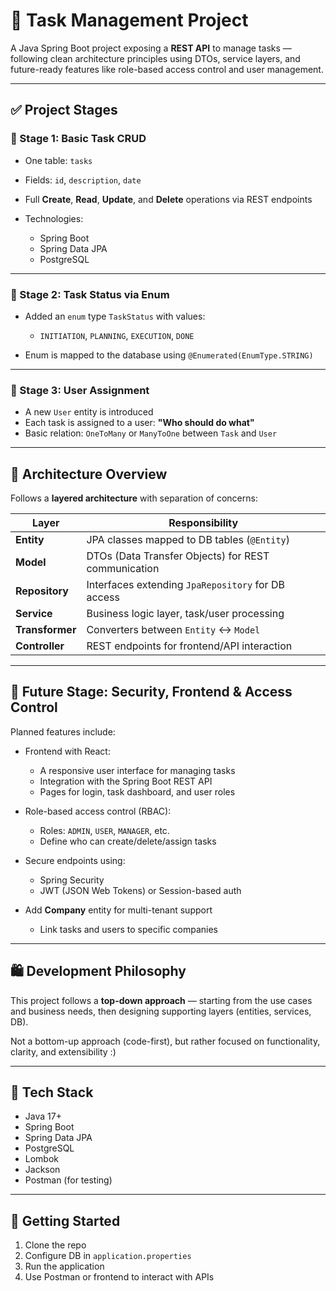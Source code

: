 # 📝 Task Management Project

A Java Spring Boot project exposing a **REST API** to manage tasks — following clean architecture principles using DTOs, service layers, and future-ready features like role-based access control and user management.

---

## ✅ Project Stages

### **🔹 Stage 1: Basic Task CRUD**

* One table: `tasks`
* Fields: `id`, `description`, `date`
* Full **Create**, **Read**, **Update**, and **Delete** operations via REST endpoints
* Technologies:

  * Spring Boot
  * Spring Data JPA
  * PostgreSQL

---

### **🔹 Stage 2: Task Status via Enum**

* Added an `enum` type `TaskStatus` with values:

  * `INITIATION`, `PLANNING`, `EXECUTION`, `DONE`
* Enum is mapped to the database using `@Enumerated(EnumType.STRING)`

---

### **🔹 Stage 3: User Assignment**

* A new `User` entity is introduced
* Each task is assigned to a user: **"Who should do what"**
* Basic relation: `OneToMany` or `ManyToOne` between `Task` and `User`

---

## 🧱 Architecture Overview

Follows a **layered architecture** with separation of concerns:

| Layer           | Responsibility                                      |
| --------------- | --------------------------------------------------- |
| **Entity**      | JPA classes mapped to DB tables (`@Entity`)         |
| **Model**       | DTOs (Data Transfer Objects) for REST communication |
| **Repository**  | Interfaces extending `JpaRepository` for DB access  |
| **Service**     | Business logic layer, task/user processing          |
| **Transformer** | Converters between `Entity` ↔ `Model`               |
| **Controller**  | REST endpoints for frontend/API interaction         |

---

## 🔐 Future Stage: Security, Frontend  & Access Control

Planned features include:
* Frontend with React:

    * A responsive user interface for managing tasks
    * Integration with the Spring Boot REST API
    * Pages for login, task dashboard, and user roles

* Role-based access control (RBAC):

  * Roles: `ADMIN`, `USER`, `MANAGER`, etc.
  * Define who can create/delete/assign tasks
* Secure endpoints using:

  * Spring Security
  * JWT (JSON Web Tokens) or Session-based auth
* Add **Company** entity for multi-tenant support

  * Link tasks and users to specific companies

---

## 🛍️ Development Philosophy

This project follows a **top-down approach** — starting from the use cases and business needs, then designing supporting layers (entities, services, DB).

Not a bottom-up approach (code-first), but rather focused on functionality, clarity, and extensibility :)

---

## 🔧 Tech Stack

* Java 17+
* Spring Boot
* Spring Data JPA
* PostgreSQL
* Lombok
* Jackson
* Postman (for testing)

---

## 🚀 Getting Started

1. Clone the repo
2. Configure DB in `application.properties`
3. Run the application
4. Use Postman or frontend to interact with APIs
